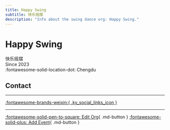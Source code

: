 ```yaml
---
title: Happy Swing
subtitle: 快乐摇摆
description: "Info about the swing dance org: Happy Swing."
---
```


# Happy Swing

快乐摇摆  
Since 2023  
:fontawesome-solid-location-dot: Chengdu  


## Contact


---

 [:fontawesome-brands-weixin:{ .ky_social_links_icon }](# "快乐摇摆")

---

[:fontawesome-solid-pen-to-square: Edit Org](https://github.com/swingdance/orgs/issues/new?assignees=&labels=update+org&projects=&template=03-update_entity.yml&title=Update%20Org%3A%20zh_CN%20%E2%80%A2%20Happy%20Swing&region=zh_CN&id=happy-swing&name=Happy%20Swing){ .md-button } [:fontawesome-solid-plus: Add Event](https://github.com/swingdance/events/issues/new?assignees=&labels=add+event&projects=&template=02-add_entity.yml&title=Add%20Event%3A%20zh_CN%20%E2%80%A2%20%3CName%3E&region=zh_CN&province=Sichuan&city=Chengdu&org_id=happy-swing){ .md-button }
